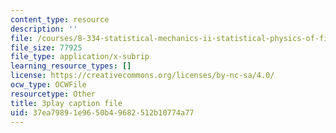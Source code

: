```yaml
---
content_type: resource
description: ''
file: /courses/8-334-statistical-mechanics-ii-statistical-physics-of-fields-spring-2014/37ea79891e9650b49682512b10774a77_iecno1uInk8.vtt
file_size: 77925
file_type: application/x-subrip
learning_resource_types: []
license: https://creativecommons.org/licenses/by-nc-sa/4.0/
ocw_type: OCWFile
resourcetype: Other
title: 3play caption file
uid: 37ea7989-1e96-50b4-9682-512b10774a77
---
```

